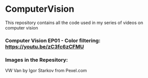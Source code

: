 # ComputerVision
This repository contains all the code used in my series of videos on computer vision

### Computer Vision EP01 - Color filtering: https://youtu.be/zC3fc6zCFMU


### Images in the Repesitory:
VW Van by Igor Starkov from Pexel.com
